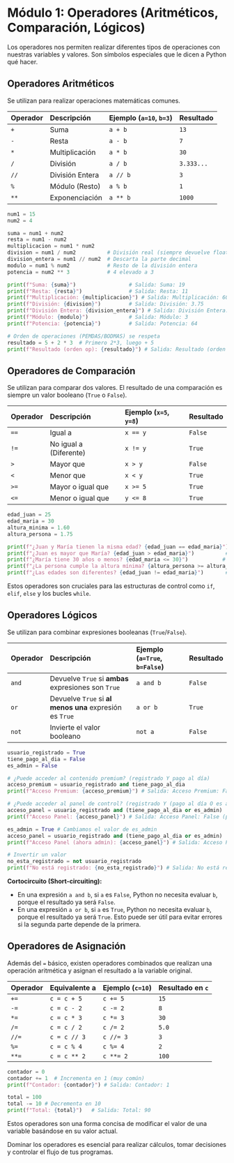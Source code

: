 # Módulo 1: Operadores (Aritméticos, Comparación, Lógicos)

Los operadores nos permiten realizar diferentes tipos de operaciones con nuestras variables y valores. Son símbolos especiales que le dicen a Python qué hacer.

## Operadores Aritméticos

Se utilizan para realizar operaciones matemáticas comunes.

| Operador | Descripción          | Ejemplo (`a=10`, `b=3`) | Resultado |
| :------- | :------------------- | :---------------------- | :-------- |
| `+`      | Suma                 | `a + b`                 | `13`      |
| `-`      | Resta                | `a - b`                 | `7`       |
| `*`      | Multiplicación       | `a * b`                 | `30`      |
| `/`      | División             | `a / b`                 | `3.333...`|
| `//`     | División Entera      | `a // b`                | `3`       |
| `%`      | Módulo (Resto)       | `a % b`                 | `1`       |
| `**`     | Exponenciación       | `a ** b`                | `1000`    |

```python
num1 = 15
num2 = 4

suma = num1 + num2
resta = num1 - num2
multiplicacion = num1 * num2
division = num1 / num2          # División real (siempre devuelve float)
division_entera = num1 // num2  # Descarta la parte decimal
modulo = num1 % num2            # Resto de la división entera
potencia = num2 ** 3            # 4 elevado a 3

print(f"Suma: {suma}")                 # Salida: Suma: 19
print(f"Resta: {resta}")               # Salida: Resta: 11
print(f"Multiplicación: {multiplicacion}") # Salida: Multiplicación: 60
print(f"División: {division}")         # Salida: División: 3.75
print(f"División Entera: {division_entera}") # Salida: División Entera: 3
print(f"Módulo: {modulo}")             # Salida: Módulo: 3
print(f"Potencia: {potencia}")         # Salida: Potencia: 64

# Orden de operaciones (PEMDAS/BODMAS) se respeta
resultado = 5 + 2 * 3  # Primero 2*3, luego + 5
print(f"Resultado (orden op): {resultado}") # Salida: Resultado (orden op): 11
```

## Operadores de Comparación

Se utilizan para comparar dos valores. El resultado de una comparación es siempre un valor booleano (`True` o `False`).

| Operador | Descripción              | Ejemplo (`x=5`, `y=8`) | Resultado |
| :------- | :----------------------- | :---------------------- | :-------- |
| `==`     | Igual a                  | `x == y`                | `False`   |
| `!=`     | No igual a (Diferente)   | `x != y`                | `True`    |
| `>`      | Mayor que                | `x > y`                 | `False`   |
| `<`      | Menor que                | `x < y`                 | `True`    |
| `>=`     | Mayor o igual que        | `x >= 5`                | `True`    |
| `<=`     | Menor o igual que        | `y <= 8`                | `True`    |

```python
edad_juan = 25
edad_maria = 30
altura_minima = 1.60
altura_persona = 1.75

print(f"¿Juan y María tienen la misma edad? {edad_juan == edad_maria}") # False
print(f"¿Juan es mayor que María? {edad_juan > edad_maria}")          # False
print(f"¿María tiene 30 años o menos? {edad_maria <= 30}")           # True
print(f"¿La persona cumple la altura mínima? {altura_persona >= altura_minima}") # True
print(f"¿Las edades son diferentes? {edad_juan != edad_maria}")       # True
```

Estos operadores son cruciales para las estructuras de control como `if`, `elif`, `else` y los bucles `while`.

## Operadores Lógicos

Se utilizan para combinar expresiones booleanas (`True`/`False`).

| Operador | Descripción                                     | Ejemplo (`a=True`, `b=False`) | Resultado |
| :------- | :---------------------------------------------- | :---------------------------- | :-------- |
| `and`    | Devuelve `True` si **ambas** expresiones son `True` | `a and b`                     | `False`   |
| `or`     | Devuelve `True` si **al menos una** expresión es `True` | `a or b`                      | `True`    |
| `not`    | Invierte el valor booleano                      | `not a`                       | `False`   |

```python
usuario_registrado = True
tiene_pago_al_dia = False
es_admin = False

# ¿Puede acceder al contenido premium? (registrado Y pago al día)
acceso_premium = usuario_registrado and tiene_pago_al_dia
print(f"Acceso Premium: {acceso_premium}") # Salida: Acceso Premium: False

# ¿Puede acceder al panel de control? (registrado Y (pago al día O es admin))
acceso_panel = usuario_registrado and (tiene_pago_al_dia or es_admin)
print(f"Acceso Panel: {acceso_panel}") # Salida: Acceso Panel: False (porque es_admin es False)

es_admin = True # Cambiamos el valor de es_admin
acceso_panel = usuario_registrado and (tiene_pago_al_dia or es_admin)
print(f"Acceso Panel (ahora admin): {acceso_panel}") # Salida: Acceso Panel (ahora admin): True

# Invertir un valor
no_esta_registrado = not usuario_registrado
print(f"No está registrado: {no_esta_registrado}") # Salida: No está registrado: False
```

**Cortocircuito (Short-circuiting):**

*   En una expresión `a and b`, si `a` es `False`, Python no necesita evaluar `b`, porque el resultado ya será `False`.
*   En una expresión `a or b`, si `a` es `True`, Python no necesita evaluar `b`, porque el resultado ya será `True`.
    Esto puede ser útil para evitar errores si la segunda parte depende de la primera.

## Operadores de Asignación

Además del `=` básico, existen operadores combinados que realizan una operación aritmética y asignan el resultado a la variable original.

| Operador | Equivalente a | Ejemplo (`c=10`) | Resultado en `c` |
| :------- | :------------ | :--------------- | :--------------- |
| `+=`     | `c = c + 5`   | `c += 5`         | `15`             |
| `-=`     | `c = c - 2`   | `c -= 2`         | `8`              |
| `*=`     | `c = c * 3`   | `c *= 3`         | `30`             |
| `/=`     | `c = c / 2`   | `c /= 2`         | `5.0`            |
| `//=`    | `c = c // 3`  | `c //= 3`        | `3`              |
| `%=`     | `c = c % 4`   | `c %= 4`         | `2`              |
| `**=`    | `c = c ** 2`  | `c **= 2`        | `100`            |

```python
contador = 0
contador += 1  # Incrementa en 1 (muy común)
print(f"Contador: {contador}") # Salida: Contador: 1

total = 100
total -= 10 # Decrementa en 10
print(f"Total: {total}")   # Salida: Total: 90
```

Estos operadores son una forma concisa de modificar el valor de una variable basándose en su valor actual.

Dominar los operadores es esencial para realizar cálculos, tomar decisiones y controlar el flujo de tus programas.
